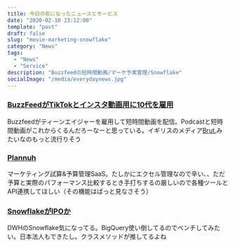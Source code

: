 ```yaml
---
title: 今日の気になったニュースとサービス
date: "2020-02-10 23:12:00"
template: "post"
draft: false
slug: "movie-marketing-snowflake"
category: "News"
tags:
  - "News"
  - "Service"
description: "Buzzfeedの短時間動画/マーケ予実管理/Snowflake"
socialImage: "/media/everydaynews.jpg"
---
```


### [BuzzFeedがTikTokとインスタ動画用に10代を雇用](https://www.niemanlab.org/2020/02/teen-ambassadors-buzzfeed/)
Buzzfeedがティーンエイジャーを雇用して短時間動画を配信。Podcastと短時間動画がこれからくるんだろーなーと思っている。イギリスのメディア[Brut.](https://www.brut.media/us)みたいなのもっと流行りそう

### [Plannuh](https://www.plannuh.com/)
マーケティング試算&予算管理SaaS。たしかにエクセル管理なので辛い、、ただ予算と実際のパフォーマンス比較するとき手打ちするの厳しいので各種ツールとAPI連携してほしい（その機能はぱっと見なさそう）

### [SnowflakeがIPOか](https://techcrunch.com/2020/02/09/after-479m-round-on-12-4b-valuation-snowflake-ceo-says-ipo-is-next-step/)
DWHのSnowflake気になってる。BigQuery使い倒してるのでベンチしてみたい。日本法人もできたし。クラスメソッドが推してるよね